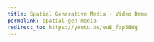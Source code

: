 ```yaml
---
title: Spatial Generative Media - Video Demo
permalink: spatial-gen-media
redirect_to: https://youtu.be/euB_fap58Wg
---
```

